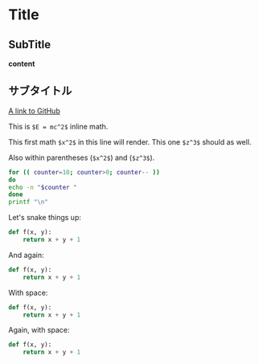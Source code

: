 # Title

## SubTitle

__content__

## サブタイトル

[A link to GitHub](http://github.com/)

This is `$E = mc^2$` inline math.

This first math `$x^2$` in this line will render. This one `$z^3$` should as well.

Also within parentheses (`$x^2$`) and (`$z^3$`).

```bash
for (( counter=10; counter>0; counter-- ))
do
echo -n "$counter "
done
printf "\n"
```

Let's snake things up:

```python
def f(x, y):
    return x + y + 1
```

And again:
```python
def f(x, y):
    return x + y + 1
```

With space:

``` python
def f(x, y):
    return x + y + 1
```

Again, with space:
``` python
def f(x, y):
    return x + y + 1
```
